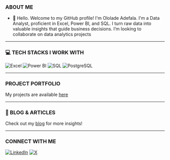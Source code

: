 ### ABOUT ME
- 👋 Hello. Welcome to my GitHub profile! I'm Ololade Adefala. I'm a Data Analyst, proficient in Excel, Power BI, and SQL. I turn raw data into valuable insights that guide business decisions. I’m looking to collaborate on data analytics projects
---
### 💻 TECH STACKS I WORK WITH
![Excel](https://img.shields.io/badge/Excel-217346?style=for-the-badge&logo=microsoftexcel&logoColor=white)
![Power BI](https://img.shields.io/badge/Power%20BI-F2C811?style=for-the-badge&logo=powerbi&logoColor=black)
![SQL](https://img.shields.io/badge/SQL-4479A1?style=for-the-badge&logo=mysql&logoColor=white)
![PostgreSQL](https://img.shields.io/badge/PostgreSQL-336791?style=for-the-badge&logo=postgresql&logoColor=white)

---
### PROJECT PORTFOLIO
My projects are available [here](https://ololadeadefalaportfolio.mystrikingly.com)

---
### 📝 BLOG & ARTICLES
Check out my [blog](https://medium.com/@ololadeadefala) for more insights!

---
### CONNECT WITH ME
[![LinkedIn](https://img.shields.io/badge/LinkedIn-0A66C2?style=for-the-badge&logo=linkedin&logoColor=white)](https://www.linkedin.com/in/ololade-adefala/)
[![X](https://img.shields.io/badge/X-1DA1F2?style=for-the-badge&logo=twitter&logoColor=white)](https://www.x.com/lorladea)








<!---
Olorlade/Olorlade is a ✨ special ✨ repository because its `README.md` (this file) appears on your GitHub profile.
You can click the Preview link to take a look at your changes.
--->
